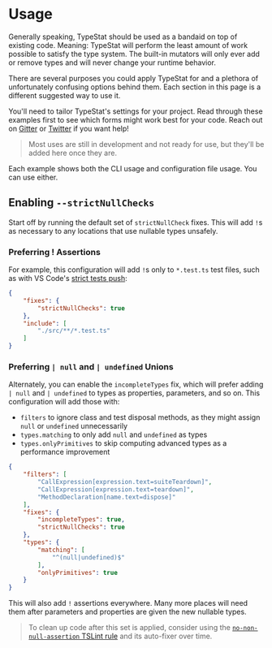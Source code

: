 # Usage

Generally speaking, TypeStat should be used as a bandaid on top of existing code.
Meaning: TypeStat will perform the least amount of work possible to satisfy the type system.
The built-in mutators will only ever add or remove types and will never change your runtime behavior.

There are several purposes you could apply TypeStat for and a plethora of unfortunately confusing options behind them.
Each section in this page is a different suggested way to use it.

You'll need to tailor TypeStat's settings for your project.
Read through these examples first to see which forms might work best for your code.
Reach out on [Gitter](https://gitter.im/JoshuaKGoldberg/TypeStat) or [Twitter](https://twitter.com/JoshuaKGoldberg) if you want help!

> Most uses are still in development and not ready for use, but they'll be added here once they are.

Each example shows both the CLI usage and configuration file usage.
You can use either.

## Enabling `--strictNullChecks`

Start off by running the default set of `strictNullCheck` fixes.
This will add `!`s as necessary to any locations that use nullable types unsafely.

### Preferring ! Assertions

For example, this configuration will add `!`s only to `*.test.ts` test files, such as with VS Code's [strict tests push](https://github.com/Microsoft/vscode/issues/65233):

```json
{
    "fixes": {
        "strictNullChecks": true
    },
    "include": [
        "./src/**/*.test.ts"
    ]
}
```

### Preferring `| null` and `| undefined` Unions

Alternately, you can enable the `incompleteTypes` fix, which will prefer adding `| null` and `| undefined` to types as properties, parameters, and so on.
This configuration will add those with:

* `filters` to ignore class and test disposal methods, as they might assign `null` or `undefined` unnecessarily
* `types.matching` to only add `null` and `undefined` as types
* `types.onlyPrimitives` to skip computing advanced types as a performance improvement

```json
{
    "filters": [
        "CallExpression[expression.text=suiteTeardown]",
        "CallExpression[expression.text=teardown]",
        "MethodDeclaration[name.text=dispose]"
    ],
    "fixes": {
        "incompleteTypes": true,
        "strictNullChecks": true
    },
    "types": {
        "matching": [
            "^(null|undefined)$"
        ],
        "onlyPrimitives": true
    }
}
```

This will also add `!` assertions everywhere.
Many more places will need them after parameters and properties are given the new nullable types.

> To clean up code after this set is applied, consider using the [`no-non-null-assertion` TSLint rule](http://palantir.github.io/tslint/rules/no-non-null-assertion)
> and its auto-fixer over time.
